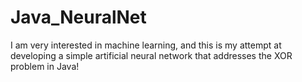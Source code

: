 # Java_NeuralNet
I am very interested in machine learning, and this is my attempt at developing a simple artificial neural network that addresses the XOR problem in Java! 
